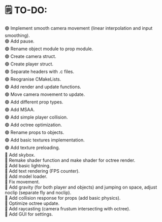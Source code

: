 # 🗒️ TO-DO:
🟢 Implement smooth camera movement (linear interpolation and input smoothing).\
🟢 Add pause.\
🟢 Rename object module to prop module.\
🟢 Create camera struct.\
🟢 Create player struct.\
🟢 Separate headers with .c files.\
🟢 Reogranise CMakeLists.\
🟢 Add render and update functions.\
🟢 Move camera movement to update.\
🟢 Add different prop types.\
🟢 Add MSAA.\
🟢 Add simple player collision.\
🟢 Add octree optimization.\
🟢 Rename props to objects.\
🟢 Add basic textures implementation.\
🟢 Add texture preloading.\
🔴 Add skybox.\
🔴 Remake shader function and make shader for octree render.\
🔴 Add basic lightning.\
🔴 Add text rendering (FPS counter).\
🔴 Add model loader.\
🔴 Fix movement.\
🔴 Add gravity (for both player and objects) and jumping on space, adjust noclip (separate fly and noclip).\
🔴 Add collision response for props (add basic physics).\
🔴 Optimize octree update.\
🔴 Add raycasting (camera frustum intersecting with octree).\
🔴 Add GUI for settings.